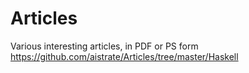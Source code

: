 # Articles
Various interesting articles, in PDF or PS form
https://github.com/aistrate/Articles/tree/master/Haskell
